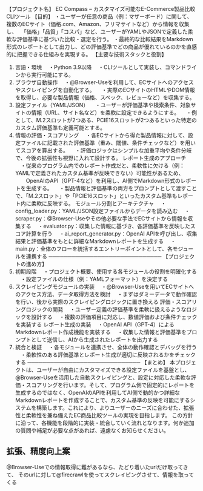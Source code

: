 【プロジェクト名】
EC Compass – カスタマイズ可能なE-Commerce製品比較CLIツール
【目的】
・ユーザーが任意の商品（例：マザーボード）に関して、複数のECサイト（価格.com、Amazon、フリマサイトなど）から情報を収集し、
　「価格」「品質」「コスパ」など、ユーザーがYAMLやJSONで定義した柔軟な評価基準に基づいた比較・選定を行う。
・最終的な比較結果をMarkdown形式のレポートとして出力し、どの評価基準でどの商品が優れているのかを直感的に把握できる仕組みを実現する。
【主要な技術スタックと役割】
1. 言語・環境
　・Python 3.9以降
　・CLIツールとして実装し、コマンドラインから実行可能にする。
2. ブラウザ自動操作
　・@Browser-Useを利用して、ECサイトへのアクセスやスクレイピングを自動化する。
　・実際のECサイトのHTMLやDOM情報を取得し、必要な製品情報（価格、スペック、レビューなど）を収集する。
3. 設定ファイル（YAML/JSON）
　・ユーザーが評価基準や検索条件、対象サイトの情報（URL、サイト名など）を柔軟に設定できるようにする。
　・例として、M.2スロットが2つある、PCIE16スロットが2つあるといった特定のカスタム評価基準も定義可能とする。
4. 情報の評価・スコアリング
　・各ECサイトから得た製品情報に対して、設定ファイルに記載された評価基準（重み、閾値、条件チェックなど）を用いてスコアを算出する。
　・評価ロジックはシンプルな加重平均や条件分岐で、今後の拡張性も視野に入れて設計する。
レポート生成のアプローチ
　・従来のプログラム内でのレポート作成だと、柔軟性に欠ける（例：YAMLで定義されたカスタム基準が反映できない）可能性があるため、
　　OpenAIのAPI（GPT-4など）を利用し、AI側でMarkdown形式のレポートを生成する。
　・製品情報と評価基準の両方をプロンプトとして渡すことで、「M.2スロット」や「PCIE16スロット」といったカスタム基準もレポート内に柔軟に反映する。
モジュール分割とアーキテクチャ
　・config_loader.py：YAML/JSON設定ファイルからデータを読み込む
　・scraper.py：@Browser-Useやその他必要な手法でECサイトから情報を収集する
　・evaluator.py：収集した情報に基づき、各評価基準を反映したスコア計算を行う
　・ai_report_generator.py：OpenAI APIを呼び出し、収集結果と評価基準をもとに詳細なMarkdownレポートを生成する
　・main.py：全体のフローを統括するエントリーポイントとして、各モジュールを連携する
──────────────────────────────
【プロジェクトの進め方】
1. 初期段階
　・プロジェクト概要、使用する各モジュールの役割を明確化する
　・設定ファイルの仕様（例：YAMLフォーマット）を決定する
2. スクレイピングモジュールの実装
　・@Browser-Useを用いてECサイトへのアクセス方法、データ取得方法を検討
　・まずはダミーデータで動作確認を行い、後から実際のスクレイピングロジックに置き換える
評価・スコアリングロジックの開発
　・ユーザー定義の評価基準を柔軟に扱えるようなロジックを設計する
　・複数の評価項目に対応し、数値評価および条件チェックを実装する
レポート生成の実装
　・OpenAI API（GPT-4）によるMarkdownレポート作成機能を実装する
　・収集した情報と評価基準をプロンプトとして送信し、AIから生成されたレポートを出力する
5. 統合と検証
　・各モジュールを連携させ、全体の動作確認とデバッグを行う
　・柔軟性のある評価基準とレポート生成が適切に反映されるかをチェックする
──────────────────────────────
【まとめ】
本プロジェクトは、ユーザーが自由にカスタマイズできる設定ファイルを基盤とし、@Browser-Useを活用した自動スクレイピングと、設定に対応した柔軟な評価・スコアリングを行います。そして、プログラム側で固定的にレポートを生成するのではなく、OpenAIのAPIを利用してAI側で動的かつ詳細なMarkdownレポートを作成することで、カスタム基準の反映を可能にするシステムを構築します。これにより、よりユーザーのニーズに合わせた、拡張性と柔軟性を兼ね備えたEC商品比較ツールの実現を目指します。
この方針に沿って、各機能を段階的に実装・統合していく流れとなります。何か追加の質問や補足が必要な点があれば、遠慮なくお知らせください。

## 拡張、精度向上案
@Browser-Useでの情報取得に難があるなら、たどり着いたurlだけ取ってきて、
そのurlに対して@firecrawlを使ってスクレイピングさせて、情報を取ってくる
